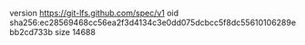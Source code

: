 version https://git-lfs.github.com/spec/v1
oid sha256:ec28569468cc56ea2f3d4134c3e0dd075dcbcc5f8dc55610106289ebb2cd733b
size 14688
